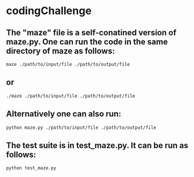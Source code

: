 # codingChallenge

## The "maze" file is a self-conatined version of maze.py. One can run the code in the same directory of maze as follows:
```
maze ./path/to/input/file ./path/to/output/file
```
## or
```
./maze ./path/to/input/file ./path/to/output/file
```

## Alternatively one can also run:
```
python maze.py ./path/to/input/file ./path/to/output/file
```

## The test suite is in test_maze.py. It can be run as follows:
```
python test_maze.py
```

